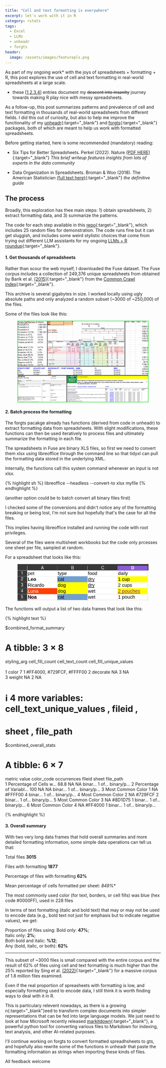 ```yaml
---
title: "Cell and text formatting is everywhere"
excerpt: let's work with it in R 
category: rstats
tags:
  - Excel
  - LLMs
  - unheadr
  - forgts
header:
  image: /assets/images/featurepls.png
---
```


As part of my ongoing work* with the joys of spreadsheets + formatting + R, this post explores the use of cell and text formatting in real-world spreadsheets at a large scale.

* these [[1](https://luisdva.github.io/pls-don't-do-this/),[2](https://luisdva.github.io/rstats/spreadsheets-mf/),[3](https://luisdva.github.io/rstats/problematic-spreadsheets/),[4](https://github.com/luisdva/forgts)] entries document my ~~descent into insanity~~ journey towards making R play nice with messy spreadsheets.  

As a follow-up, this post summarizes patterns and prevalence of cell and text formatting in thousands of real-world spreadsheets from different fields. I did this out of curiosity, but also to help me improve the functionality of my [unheadr](https://unheadr.liomys.mx/){:target="_blank"}  and [forgts](https://luisdva.github.io/forgts/){:target="_blank"}  packages, both of which are meant to help us work with formatted spreadsheets.


Before getting started, here is some recommended (mandatory) reading:

- Six Tips for Better Spreadsheets. Perkel (2022). Nature [(PDF HERE)](https://edisciplinas.usp.br/pluginfile.php/7284787/mod_resource/content/1/Nature%202022%20PERKEL%20six%20tips%20for%20better%20spreadsheets.pdf){:target="_blank"}
 _This brief writeup features insights from lots of experts in the data community_

- Data Organization in Spreadsheets. Broman & Woo (2018). The American Statistician [(full text here)](https://www.tandfonline.com/doi/full/10.1080/00031305.2017.1375989){:target="_blank"}
_the definitive guide_

## The process

Broadly, this exploration has thee main steps: 1) obtain spreadsheets, 2) extract formatting data, and 3) summarize the patterns.

The code for each step available in this [repo](https://github.com/luisDVA/formattingFun){:target="_blank"}, which includes 25 random files for demonstration. The code runs fine but it can get sluggish, and includes some weird stylistic choices that come from trying out different LLM assistants for my ongoing [LLMs + R roundup](https://luisdva.github.io/rstats/LLMsR/){:target="_blank"}.

#### 1. Get thousands of spreadsheets

Rather than scour the web myself, I downloaded the Fuse dataset. The Fuse corpus includes a collection of 249,376 unique spreadsheets from obtained by Barik et al. [(2015)](http://go.barik.net/msr2015){:target="_blank"} from the [Common Crawl index](http://www.commoncrawl.org){:target="_blank"}. 

This archive is several gigabytes in size. I worked locally using ugly absolute paths and only analyzed a random subset (~3000 of ~250,000) of the files. 

Some of the files look like this:


<figure>
    <a href="/assets/images/randomsheets.png"><img src="/assets/images/randomsheets.png" ></a>
</figure>

#### 2. Batch process the formatting

The forgts pacakge already has functions (derived from code in unheadr) to extract formatting data from spreadsheets. With slight modifications, these functions can then be used iteratively to process files and ultimately summarize the formatting in each file.

The spreadsheets in Fuse are binary XLS files, so first we need to convert them xlsx using libreoffice through the command line so that tidyxl can pull the formatting data stored in the underlying XML. 

Internally, the functions call this system command whenever an input is not xlsx.

{% highlight sh %}
libreoffice --headless --convert-to xlsx myfile
{% endhighlight %}

(another option could be to batch convert all binary files first)


I checked some of the conversions and didn't notice any of the formatting breaking or being lost, I'm not sure but hopefully that's the case for all the files.

This implies having libreoffice installed and running the code with root privileges.

Several of the files were multisheet workbooks but the code only prcesses one sheet per file, sampled at random.


For a spreadsheet that looks like this:


<figure>
    <a href="/assets/images/petfoods.png"><img src="/assets/images/petfoods.png" ></a>
</figure>

The functions will output a list of two data frames that look like this:

{% highlight text %}

$combined_format_summary
# A tibble: 3 × 8
  styling_arg cell_fill_count cell_text_count cell_fill_unique_values  
  <chr>                 <int>           <int> <chr>                    
1 color                     7               1 #FF4000, #729FCF, #FFFF00
2 decorate                 NA               3 NA                       
3 weight                   NA               2 NA                       
# ℹ 4 more variables: cell_text_unique_values <chr>, fileid <chr>,
#   sheet <chr>, file_path <chr>

$combined_overall_stats
# A tibble: 6 × 7
  metric                 value color_code occurrences fileid sheet file_path
  <chr>                  <dbl> <chr>            <int> <chr>  <chr> <chr>    
1 Percentage of Cells w…  68.8 NA                  NA binar… 1 of… binary/p…
2 Percentage of Variabl… 100   NA                  NA binar… 1 of… binary/p…
3 Most Common Color 1     NA   #FFFF00              4 binar… 1 of… binary/p…
4 Most Common Color 2     NA   #729FCF              2 binar… 1 of… binary/p…
5 Most Common Color 3     NA   #8D1D75              1 binar… 1 of… binary/p…
6 Most Common Color 4     NA   #FF4000              1 binar… 1 of… binary/p…

{% endhighlight %}


#### 3. Overall summary

With two very long data frames that hold overall summaries and more detailed formatting information, some simple data operations can tell us that:

Total files **3015**

Files with formatting **1877**

Percentage of files with formatting **62%**

Mean percentage of cells formatted per sheet: *849%**

The most commonly used color (for text, borders, or cell fills) was blue (hex code #0000FF), used in 228 files

In terms of text formatting (italic and bold text) that may or may not be used to encode data (e.g., bold text not just for emphasis but to indicate negative values), we get:

Proportion of files using:
Bold only: **47%**;  
Italic only: **2%**;  
Both bold and italic: **%12**;   
Any (bold, italic, or both): **62%**

___

This subset of ~3000 files is small compared with the entire corpus and the result of 62% of files using cell and text formatting is much higher than the 25% reported by Sing et al. [(2022)](https://arxiv.org/pdf/2208.06032){:target="_blank"} for a massive corpus of 1.8 million files examined. 

Even if the real proportion of spreasheets with formatting is low, and especially formatting used to encode data, I still think it is worth finding ways to deal with it in R.

This is particulary relevent nowadays, as there is a growing n{:target="_blank"}eed to transform complex documents into simpler representations that can be fed into large language models. We just need to look at how Microsoft recently released [markitdown](https://github.com/microsoft/markitdown){:target="_blank"}, a powerful python tool for converting various files to Markdown for indexing, text analysis, and other AI-related purposes. 

I'll continue working on forgts to convert formatted spreadhsheets to gts, and hopefully also rewrite some of the functions in unheadr that paste the formatting information as strings when importing these kinds of files.

All feedback welcome


